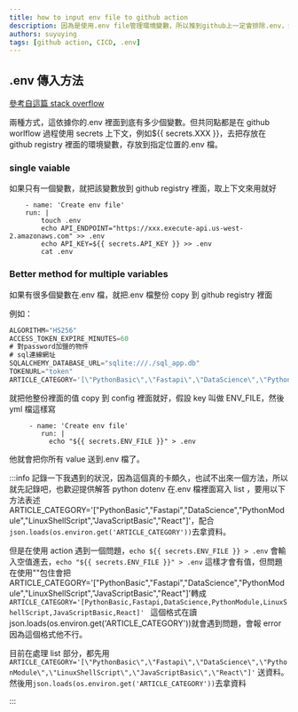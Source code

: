 ```yaml
---
title: how to input env file to github action
description: 因為是使用.env file管理環境變數，所以推到github上一定會排除.env，然後再試CICD時候就想說為啥本地build的image跑起來沒問題，一到CI build出來的image就掛了，試了半天才想到是.evn沒給。這邊會demo如何在github action使用.env資料。
authors: suyuying
tags: [github action, CICD, .env]
---
```


## .env 傳入方法

[參考自這篇 stack overflow](https://stackoverflow.com/questions/60176044/how-do-i-use-an-env-file-with-github-actions)

兩種方式，這依據你的.env 裡面到底有多少個變數。但共同點都是在 github worlflow 過程使用 secrets 上下文，例如${{ secrets.XXX }}，去把存放在 github registry 裡面的環境變數，存放到指定位置的.env 檔。

### single vaiable

如果只有一個變數，就把該變數放到 github registry 裡面，取上下文來用就好

```
    - name: 'Create env file'
    run: |
        touch .env
        echo API_ENDPOINT="https://xxx.execute-api.us-west-2.amazonaws.com" >> .env
        echo API_KEY=${{ secrets.API_KEY }} >> .env
        cat .env
```

### Better method for multiple variables

如果有很多個變數在.env 檔，就把.env 檔整份 copy 到 github registry 裡面

例如：

```jsx title=".env"
ALGORITHM="HS256"
ACCESS_TOKEN_EXPIRE_MINUTES=60
# 對password加鹽的物件
# sql連線網址
SQLALCHEMY_DATABASE_URL="sqlite:///./sql_app.db"
TOKENURL="token"
ARTICLE_CATEGORY='[\"PythonBasic\",\"Fastapi\",\"DataScience\",\"PythonModule\",\"LinuxShellScript\",\"JavaScriptBasic\",\"React\"]'
```

就把他整份裡面的值 copy 到 config 裡面就好，假設 key 叫做 ENV_FILE，然後 yml 檔這樣寫

```
     - name: 'Create env file'
        run: |
          echo "${{ secrets.ENV_FILE }}" > .env
```

他就會把你所有 value 送到.env 檔了。

:::info
記錄一下我遇到的狀況，因為這個真的卡頗久，也試不出來一個方法，所以就先記錄吧，也歡迎提供解答
python dotenv 在.env 檔裡面寫入 list ，要用以下方法表述
ARTICLE_CATEGORY='["PythonBasic","Fastapi","DataScience","PythonModule","LinuxShellScript","JavaScriptBasic","React"]'，配合 `json.loads(os.environ.get('ARTICLE_CATEGORY'))`去拿資料。

但是在使用 action 遇到一個問題，`echo ${{ secrets.ENV_FILE }} > .env` 會輸入空值進去，`echo "${{ secrets.ENV_FILE }}" > .env` 這樣才會有值，但問題在使用""包住會把 ARTICLE_CATEGORY='["PythonBasic","Fastapi","DataScience","PythonModule","LinuxShellScript","JavaScriptBasic","React"]'轉成
`ARTICLE_CATEGORY='[PythonBasic,Fastapi,DataScience,PythonModule,LinuxShellScript,JavaScriptBasic,React]'
` 這個格式在讀 json.loads(os.environ.get('ARTICLE_CATEGORY'))就會遇到問題，會報 error 因為這個格式他不行。

目前在處理 list 部分，都先用`ARTICLE_CATEGORY='[\"PythonBasic\",\"Fastapi\",\"DataScience\",\"PythonModule\",\"LinuxShellScript\",\"JavaScriptBasic\",\"React\"]'` 送資料。然後用`json.loads(os.environ.get('ARTICLE_CATEGORY'))`去拿資料

:::
